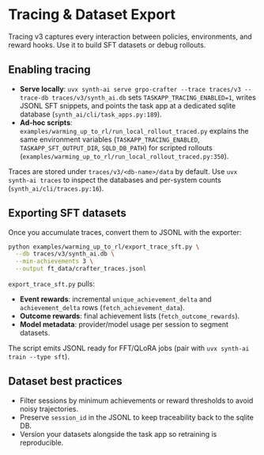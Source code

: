 # Tracing & Dataset Export

Tracing v3 captures every interaction between policies, environments, and reward hooks. Use it to build SFT datasets or debug rollouts.

## Enabling tracing

- **Serve locally**: `uvx synth-ai serve grpo-crafter --trace traces/v3 --trace-db traces/v3/synth_ai.db` sets `TASKAPP_TRACING_ENABLED=1`, writes JSONL SFT snippets, and points the task app at a dedicated sqlite database (`synth_ai/cli/task_apps.py:189`).
- **Ad-hoc scripts**: `examples/warming_up_to_rl/run_local_rollout_traced.py` explains the same environment variables (`TASKAPP_TRACING_ENABLED`, `TASKAPP_SFT_OUTPUT_DIR`, `SQLD_DB_PATH`) for scripted rollouts (`examples/warming_up_to_rl/run_local_rollout_traced.py:350`).

Traces are stored under `traces/v3/<db-name>/data` by default. Use `uvx synth-ai traces` to inspect the databases and per-system counts (`synth_ai/cli/traces.py:16`).

## Exporting SFT datasets

Once you accumulate traces, convert them to JSONL with the exporter:

```bash
python examples/warming_up_to_rl/export_trace_sft.py \
  --db traces/v3/synth_ai.db \
  --min-achievements 3 \
  --output ft_data/crafter_traces.jsonl
```

`export_trace_sft.py` pulls:
- **Event rewards**: incremental `unique_achievement_delta` and `achievement_delta` rows (`fetch_achievement_data`).
- **Outcome rewards**: final achievement lists (`fetch_outcome_rewards`).
- **Model metadata**: provider/model usage per session to segment datasets.

The script emits JSONL ready for FFT/QLoRA jobs (pair with `uvx synth-ai train --type sft`).

## Dataset best practices

- Filter sessions by minimum achievements or reward thresholds to avoid noisy trajectories.
- Preserve `session_id` in the JSONL to keep traceability back to the sqlite DB.
- Version your datasets alongside the task app so retraining is reproducible.

